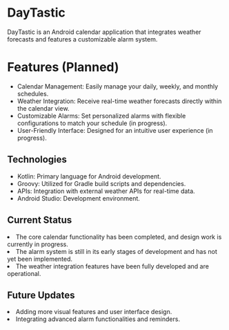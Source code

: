 <h1> DayTastic </h1>
DayTastic is an Android calendar application that integrates weather forecasts and features a customizable alarm system.

# Features (Planned)
<ul>

  <li>Calendar Management: Easily manage your daily, weekly, and monthly schedules.</li>
  <li>Weather Integration: Receive real-time weather forecasts directly within the calendar view.</li>
  <li>Customizable Alarms: Set personalized alarms with flexible configurations to match your schedule (in progress).</li>
  <li>User-Friendly Interface: Designed for an intuitive user experience (in progress).</li>
</ul>

<h2>Technologies</h2>
<ul>
  <li>Kotlin: Primary language for Android development.</li>
  <li>Groovy: Utilized for Gradle build scripts and dependencies.</li>
  <li>APIs: Integration with external weather APIs for real-time data.</li>
  <li>Android Studio: Development environment.</li>
</ul>
<h2>Current Status</h2>
<li>The core calendar functionality has been completed, and design work is currently in progress.</li>
<li>The alarm system is still in its early stages of development and has not yet been implemented.</li>
<li>The weather integration features have been fully developed and are operational.</li>

<h2>Future Updates</h2>
<li>Adding more visual features and user interface design.</li>
<li>Integrating advanced alarm functionalities and reminders.</li>
